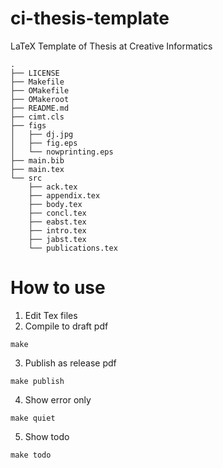 # ci-thesis-template
LaTeX Template of Thesis at Creative Informatics

```
.
├── LICENSE
├── Makefile
├── OMakefile
├── OMakeroot
├── README.md
├── cimt.cls
├── figs
│   ├── dj.jpg
│   ├── fig.eps
│   └── nowprinting.eps
├── main.bib
├── main.tex
└── src
    ├── ack.tex
    ├── appendix.tex
    ├── body.tex
    ├── concl.tex
    ├── eabst.tex
    ├── intro.tex
    ├── jabst.tex
    └── publications.tex
```

# How to use

1. Edit Tex files
2. Compile to draft pdf

  ```
make
```
3. Publish as release pdf

  ```
make publish
```
4. Show error only

  ```
make quiet
```
5. Show todo

  ```
make todo
```
